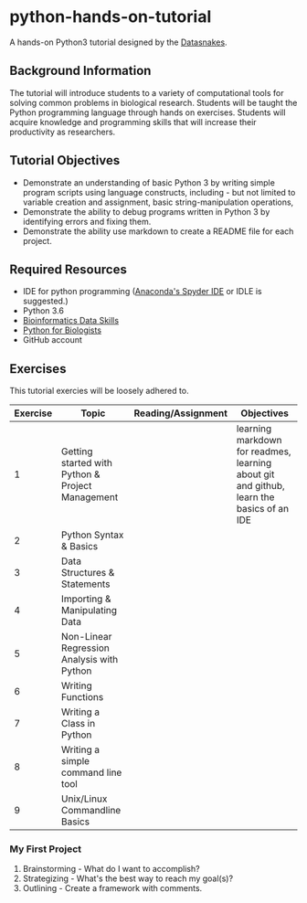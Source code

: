 # python-hands-on-tutorial

A hands-on Python3 tutorial designed by the [Datasnakes](https://github.com/datasnakes).

## Background Information

The tutorial will introduce students to a variety of computational tools for solving common problems in biological research. Students will be taught the Python programming language through hands on exercises. Students will acquire knowledge and programming skills that will increase their productivity as researchers.

## Tutorial Objectives

 - Demonstrate an understanding of basic Python 3 by writing simple program scripts using language constructs, including - but not limited to variable creation and assignment, basic string-manipulation operations, 
 - Demonstrate the ability to debug programs written in Python 3 by identifying errors and fixing them.
 - Demonstrate the ability use markdown to create a README file for each project.

## Required Resources

 - IDE for python programming ([Anaconda's Spyder IDE]() or IDLE is suggested.)
 - Python 3.6
 - [Bioinformatics Data Skills](https://github.com/datasnakes/python-hands-on-tutorial/blob/master/resources/bioinformatics_data_skills.pdf)
 - [Python for Biologists](https://github.com/datasnakes/python-hands-on-tutorial/blob/master/resources/python_for_biologists.pdf)
 - GitHub account

## Exercises

This tutorial exercies will be loosely adhered to.

| Exercise  |   Topic                                         | Reading/Assignment    | Objectives                                                                               |
|-----------|-------------------------------------------------|-----------------------|------------------------------------------------------------------------------------------|
| 1         |Getting started with Python & Project Management |                       | learning markdown for readmes, learning about git and github, learn the basics of an IDE |
| 2         |Python Syntax & Basics                           |                       |
| 3         |Data Structures & Statements                     |                       |
| 4         |Importing & Manipulating Data                    |                       |
| 5         |Non-Linear Regression Analysis with Python       |                       |
| 6         |Writing Functions                                |                       |
| 7         |Writing a Class in Python                        |                       |
| 8         |Writing a simple command line tool               |                       |
| 9         |Unix/Linux Commandline Basics                    |                       |


### My First Project

1. Brainstorming - What do I want to accomplish?
2. Strategizing - What's the best way to reach my goal(s)?
3. Outlining - Create a framework with comments.